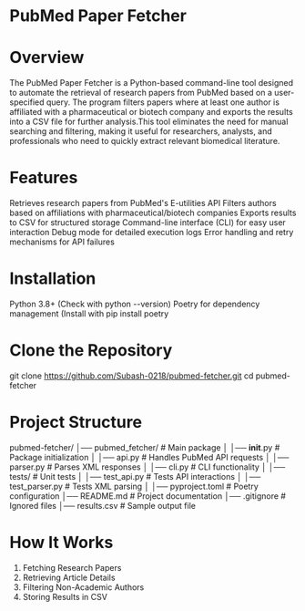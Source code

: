 # PubMed Paper Fetcher 
# Overview
The PubMed Paper Fetcher is a Python-based command-line tool designed to automate the retrieval of research papers from PubMed based on a user-specified query. The program filters papers where at least one author is affiliated with a pharmaceutical or biotech company and exports the results into a CSV file for further analysis.This tool eliminates the need for manual searching and filtering, making it useful for researchers, analysts, and professionals who need to quickly extract relevant biomedical literature.

# Features
Retrieves research papers from PubMed's E-utilities API
Filters authors based on affiliations with pharmaceutical/biotech companies
Exports results to CSV for structured storage
Command-line interface (CLI) for easy user interaction
Debug mode for detailed execution logs
Error handling and retry mechanisms for API failures

# Installation
Python 3.8+ (Check with python --version)
Poetry for dependency management (Install with pip install poetry

# Clone the Repository
git clone https://github.com/Subash-0218/pubmed-fetcher.git
cd pubmed-fetcher

# Project Structure
pubmed-fetcher/
│── pubmed_fetcher/       # Main package
│   │── __init__.py       # Package initialization
│   │── api.py            # Handles PubMed API requests
│   │── parser.py         # Parses XML responses
│   │── cli.py            # CLI functionality
│
│── tests/                # Unit tests
│   │── test_api.py       # Tests API interactions
│   │── test_parser.py    # Tests XML parsing
│
│── pyproject.toml        # Poetry configuration
│── README.md             # Project documentation
│── .gitignore            # Ignored files
│── results.csv           # Sample output file

# How It Works
1. Fetching Research Papers
2. Retrieving Article Details
3. Filtering Non-Academic Authors
4. Storing Results in CSV




